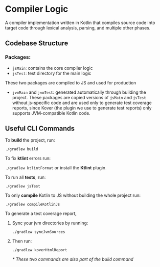 # Compiler Logic

A compiler implementation written in Kotlin that compiles source code into target code through lexical analysis,
parsing, and multiple other phases. 

## Codebase Structure
### Packages:
- ``jsMain``: contains the core compiler logic
- ``jsTest``: test directory for the main logic

These two packages are compiled to JS and used for production

- ``jvmMain`` and ``jvmTest``: generated automatically through building the project. These packages are copied versions of ``jsMain`` and ``jsTest`` without js-specific code and are used only to generate test coverage reports, since Kover (the plugin we use to generate test reports) only supports JVM-compatible Kotlin code.

## Useful CLI Commands

To **build** the project, run:

``./gradlew build``

To fix **ktlint** errors run:

``./gradlew ktlintFormat`` or install the **Ktlint** plugin.

To run all **tests**, run:

``./gradlew jsTest``

To only **compile** Kotlin to JS without building the whole project run:

``./gradlew compileKotlinJs``

To generate a test coverage report,
1. Sync your jvm directories by running:

    ``./gradlew syncJvmSources``

2. Then run:

    ``./gradlew koverHtmlReport``

    _\* These two commands are also part of the build command_ 